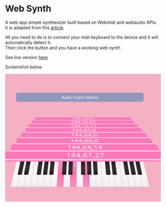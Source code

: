 # Web Synth
 A web app simple synthesizer built based on Webmidi and webaudio APIs.  
It is adapted from this [article](https://medium.com/hackernoon/how-to-build-a-collaborative-midi-app-with-express-js-socket-io-273663b63201)  

All you need to do is to connect your midi keyboard to the device and it will automatically detect it.  
Then click the button and you have a working web synth

See live version [here](https://ebony-carpal-area.glitch.me/)

Screenshot below

![Screenshot of web app](public/res/images/screencap.png)